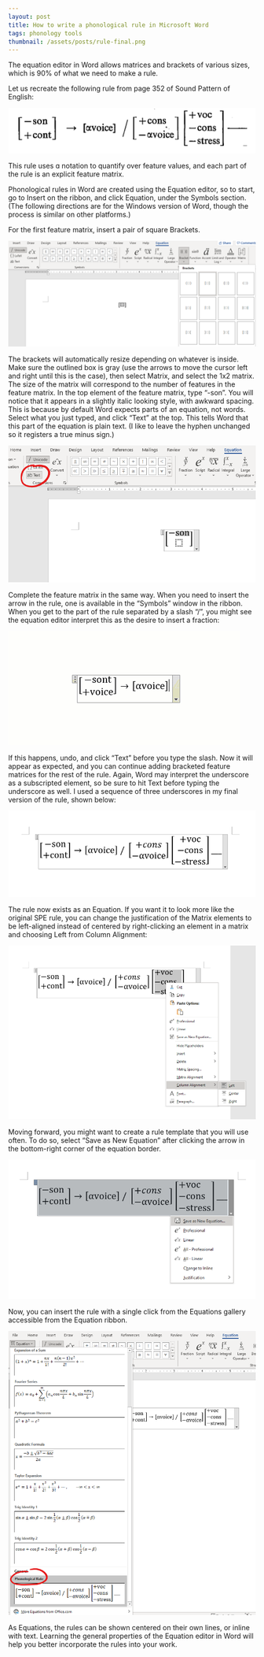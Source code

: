 ```yaml
---
layout: post
title: How to write a phonological rule in Microsoft Word
tags: phonology tools
thumbnail: /assets/posts/rule-final.png
---
```


The equation editor in Word allows matrices and brackets of various sizes, which is 90% of what we need to make a rule. 

Let us recreate the following rule from page 352 of Sound Pattern of English:

![Screenshot of rule from Sound Pattern of English page 352.](/assets/posts/spe-rule.png)

This rule uses ɑ notation to quantify over feature values, and each part of the rule is an explicit feature matrix. 

Phonological rules in Word are created using the Equation editor, so to start, go to Insert on the ribbon, and click Equation, under the Symbols section. (The following directions are for the Windows version of Word, though the process is similar on other platforms.)

For the first feature matrix, insert a pair of square Brackets.

![Insert brackets for each feature matrix.](/assets/posts/rule-brackets.png)

The brackets will automatically resize depending on whatever is inside. Make sure the outlined box is gray (use the arrows to move the cursor left and right until this is the case), then select Matrix, and select the 1x2 matrix. The size of the matrix will correspond to the number of features in the feature matrix. In the top element of the feature matrix, type “-son”. You will notice that it appears in a slightly italic looking style, with awkward spacing. This is because by default Word expects parts of an equation, not words. Select what you just typed, and click “Text” at the top. This tells Word that this part of the equation is plain text. (I like to leave the hyphen unchanged so it registers a true minus sign.)

![Change feature names to plain text.](/assets/posts/rule-text.png)

Complete the feature matrix in the same way. When you need to insert the arrow in the rule, one is available in the “Symbols” window in the ribbon. When you get to the part of the rule separated by a slash “/”, you might see the equation editor interpret this as the desire to insert a fraction:

<img src="/assets/posts/Rule%20example.gif">

If this happens, undo, and click “Text” before you type the slash. Now it will appear as expected, and you can continue adding bracketed feature matrices for the rest of the rule. Again, Word may interpret the underscore as a subscripted element, so be sure to hit Text before typing the underscore as well. I used a sequence of three underscores in my final version of the rule, shown below:

![Image of final rule, with the slash and underscore as plain text.](/assets/posts/rule-final.png)

The rule now exists as an Equation. If you want it to look more like the original SPE rule, you can change the justification of the Matrix elements to be left-aligned instead of centered by right-clicking an element in a matrix and choosing Left from Column Alignment:

![Change column alignment to better match visually the original rule.](/assets/posts/rule-alignment.png)

Moving forward, you might want to create a rule template that you will use often. To do so, select “Save as New Equation” after clicking the arrow in the bottom-right corner of the equation border. 

![Save rule template to the Equations gallery.](/assets/posts/rule-save.png)

Now, you can insert the rule with a single click from the Equations gallery accessible from the Equation ribbon.

![Select rule from the Equations gallery for easy insertion next time.](/assets/posts/rule-saved.png)

As Equations, the rules can be shown centered on their own lines, or inline with text. Learning the general properties of the Equation editor in Word will help you better incorporate the rules into your work. 